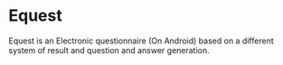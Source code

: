 # Equest
Equest is an Electronic questionnaire (On Android) based on a different system of result and question and answer generation.
